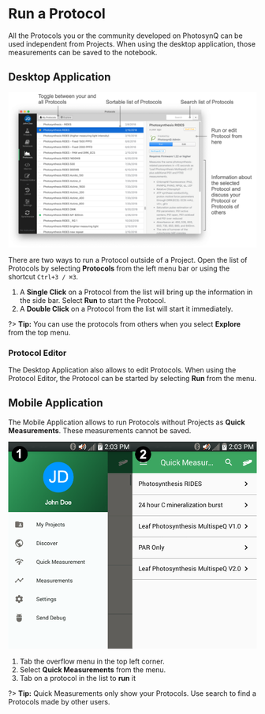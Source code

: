 # Run a Protocol

All the Protocols you or the community developed on PhotosynQ can be used independent from Projects. When using the desktop application, those measurements can be saved to the notebook.

## Desktop Application

![Run a Protocol from the list or the Sidebar](images/protocols-list.png)

There are two ways to run a Protocol outside of a Project. Open the list of Protocols by selecting **Protocols** from the left menu bar or using the shortcut `Ctrl+3 / ⌘3`.

1. A **Single Click** on a Protocol from the list will bring up the information in the side bar. Select **Run** to start the Protocol.
2. A **Double Click** on a Protocol from the list will start it immediately.

?> **Tip:** You can use the protocols from others when you select **Explore** from the top menu.

### Protocol Editor

The Desktop Application also allows to edit Protocols. When using the Protocol Editor, the Protocol can be started by selecting **<i class="fa fa-play"></i> Run** from the menu.

## Mobile Application

The Mobile Application allows to run Protocols without Projects as **Quick Measurements**. These measurements cannot be saved.

![Run a Protocol as a Quick Measurement](images/android-quick-measurements.png)

1. Tab the <i class="fa fa-bars"></i> overflow menu in the top left corner.
2. Select **Quick Measurements** from the menu.
3. Tab on a protocol in the list to **run** it

?> **Tip:** Quick Measurements only show your Protocols. Use search to find a Protocols made by other users.